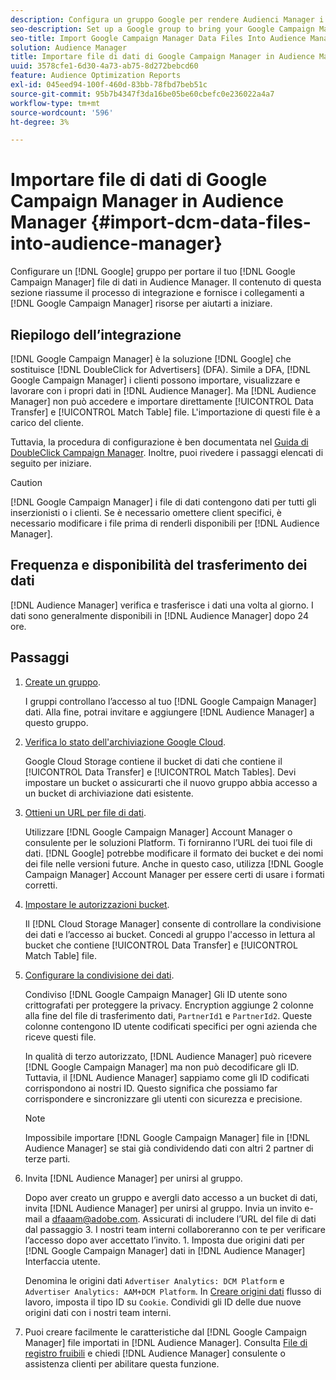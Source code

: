 ```yaml
---
description: Configura un gruppo Google per rendere Audienci Manager i file di dati di Google Campaign Manager. Il contenuto di questa sezione riepiloga il processo di integrazione e fornisce collegamenti alle risorse di Google Campaign Manager per aiutarti a iniziare.
seo-description: Set up a Google group to bring your Google Campaign Manager data files into Audience Manager. The content in this section summarizes the integration process and provides you with links to Google Campaign Manager resources to help you get started.
seo-title: Import Google Campaign Manager Data Files Into Audience Manager
solution: Audience Manager
title: Importare file di dati di Google Campaign Manager in Audience Manager
uuid: 3578cfe1-6d30-4a73-ab75-8d272bebcd60
feature: Audience Optimization Reports
exl-id: 045eed94-100f-460d-83bb-78fbd7beb51c
source-git-commit: 95b7b4347f3da16be05be60cbefc0e236022a4a7
workflow-type: tm+mt
source-wordcount: '596'
ht-degree: 3%

---
```


# Importare file di dati di Google Campaign Manager in Audience Manager {#import-dcm-data-files-into-audience-manager}

Configurare un [!DNL Google] gruppo per portare il tuo [!DNL Google Campaign Manager] file di dati in Audience Manager. Il contenuto di questa sezione riassume il processo di integrazione e fornisce i collegamenti a [!DNL Google Campaign Manager] risorse per aiutarti a iniziare.

## Riepilogo dell’integrazione

[!DNL Google Campaign Manager] è la soluzione [!DNL Google] che sostituisce [!DNL DoubleClick for Advertisers] (DFA). Simile a DFA, [!DNL Google Campaign Manager] i clienti possono importare, visualizzare e lavorare con i propri dati in [!DNL Audience Manager]. Ma [!DNL Audience Manager] non può accedere e importare direttamente [!UICONTROL Data Transfer] e [!UICONTROL Match Table] file. L&#39;importazione di questi file è a carico del cliente.

Tuttavia, la procedura di configurazione è ben documentata nel [Guida di DoubleClick Campaign Manager](https://support.google.com/dcm/partner/answer/2941575?hl=en&amp;ref_topic=6107456). Inoltre, puoi rivedere i passaggi elencati di seguito per iniziare.

>[!CAUTION]
>
>[!DNL Google Campaign Manager] i file di dati contengono dati per tutti gli inserzionisti o i clienti. Se è necessario omettere client specifici, è necessario modificare i file prima di renderli disponibili per [!DNL Audience Manager].

## Frequenza e disponibilità del trasferimento dei dati

[!DNL Audience Manager] verifica e trasferisce i dati una volta al giorno. I dati sono generalmente disponibili in [!DNL Audience Manager] dopo 24 ore.

## Passaggi

1. [Create un gruppo](https://support.google.com/dcm/partner/answer/3370419?hl=en&amp;ref_topic=6107456).

   I gruppi controllano l’accesso al tuo [!DNL Google Campaign Manager] dati. Alla fine, potrai invitare e aggiungere [!DNL Audience Manager] a questo gruppo.

1. [Verifica lo stato dell&#39;archiviazione Google Cloud](https://support.google.com/dcm/partner/answer/3370481?hl=en&amp;ref_topic=6107456).

   Google Cloud Storage contiene il bucket di dati che contiene il [!UICONTROL Data Transfer] e [!UICONTROL Match Tables]. Devi impostare un bucket o assicurarti che il nuovo gruppo abbia accesso a un bucket di archiviazione dati esistente.

1. [Ottieni un URL per file di dati](https://support.google.com/dcm/partner/answer/3370482?hl=en&amp;ref_topic=6107456).

   Utilizzare [!DNL Google Campaign Manager] Account Manager o consulente per le soluzioni Platform. Ti forniranno l’URL dei tuoi file di dati. [!DNL Google] potrebbe modificare il formato dei bucket e dei nomi dei file nelle versioni future. Anche in questo caso, utilizza [!DNL Google Campaign Manager] Account Manager per essere certi di usare i formati corretti.

1. [Impostare le autorizzazioni bucket](https://cloud.google.com/storage/docs/cloud-console?csw=1#_bucketpermission).

   Il [!DNL Cloud Storage Manager] consente di controllare la condivisione dei dati e l’accesso ai bucket. Concedi al gruppo l&#39;accesso in lettura al bucket che contiene [!UICONTROL Data Transfer] e [!UICONTROL Match Table] file.

1. [Configurare la condivisione dei dati](https://support.google.com/dcm/partner/answer/6206106?hl=en).

   Condiviso [!DNL Google Campaign Manager] Gli ID utente sono crittografati per proteggere la privacy. Encryption aggiunge 2 colonne alla fine del file di trasferimento dati, `PartnerId1` e `PartnerId2`. Queste colonne contengono ID utente codificati specifici per ogni azienda che riceve questi file.

   In qualità di terzo autorizzato, [!DNL Audience Manager] può ricevere [!DNL Google Campaign Manager] ma non può decodificare gli ID. Tuttavia, il [!DNL Audience Manager] sappiamo come gli ID codificati corrispondono ai nostri ID. Questo significa che possiamo far corrispondere e sincronizzare gli utenti con sicurezza e precisione.

   >[!NOTE]
   >Impossibile importare [!DNL Google Campaign Manager] file in [!DNL Audience Manager] se stai già condividendo dati con altri 2 partner di terze parti.

1. Invita [!DNL Audience Manager] per unirsi al gruppo.

   Dopo aver creato un gruppo e avergli dato accesso a un bucket di dati, invita [!DNL Audience Manager] per unirsi al gruppo. Invia un invito e-mail a dfaaam@adobe.com. Assicurati di includere l’URL del file di dati dal passaggio 3. I nostri team interni collaboreranno con te per verificare l’accesso dopo aver accettato l’invito. 1. Imposta due origini dati per [!DNL Google Campaign Manager] dati in [!DNL Audience Manager] Interfaccia utente.

   Denomina le origini dati `Advertiser Analytics: DCM Platform` e `Advertiser Analytics: AAM+DCM Platform`. In [Creare origini dati](../../../features/manage-datasources.md#create-data-source) flusso di lavoro, imposta il tipo ID su `Cookie`. Condividi gli ID delle due nuove origini dati con i nostri team interni.

1. Puoi creare facilmente le caratteristiche dal [!DNL Google Campaign Manager] file importati in [!DNL Audience Manager]. Consulta [File di registro fruibili](../../../integration/media-data-integration/actionable-log-files.md) e chiedi [!DNL Audience Manager] consulente o assistenza clienti per abilitare questa funzione.

